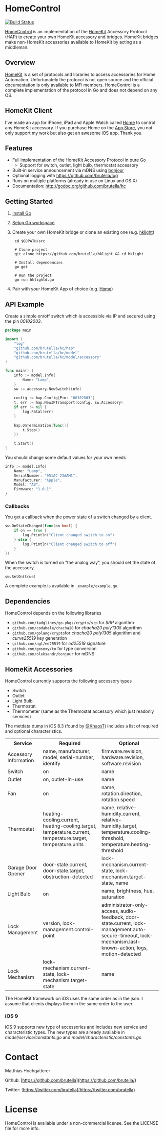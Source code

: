 # HomeControl

[![Build Status](https://travis-ci.org/brutella/hc.svg)](https://travis-ci.org/brutella/hc)

[HomeControl][homecontrol] is an implementation of the [HomeKit][homekit] Accessory Protocol (HAP) to create your own HomeKit accessory and bridges. HomeKit bridges make non-HomeKit accessories available to HomeKit by acting as a middleman.

## Overview

[HomeKit][homekit] is a set of protocols and libraries to access accessories for Home Automation. Unfortunately the protocol is not open source and the official documentation is only available to MFi members. HomeControl is a complete implementation of the protocol in Go and does not depend on any OS.

## HomeKit Client

I've made an app for iPhone, iPad and Apple Watch called [Home][home] to control any HomeKit accessory. If you purchase Home on the [App Store][home-appstore], you not only support my work but also get an awesome iOS app. Thank you.

[home]: http://selfcoded.com/home/
[home-appstore]: http://itunes.apple.com/app/id995994352

## Features

- Full implementation of the HomeKit Accessory Protocol in pure Go
    - Support for switch, outlet, light bulb, thermostat accessory
- Built-in service announcement via mDNS using [bonjour](http://github.com/oleksandr/bonjour)
- Optional logging with https://github.com/brutella/log
- Runs on multiple platforms (already in use on Linux and OS X)
- Documentation: http://godoc.org/github.com/brutella/hc

## Getting Started

1. [Install Go](http://golang.org/doc/install)
2. [Setup Go workspace](http://golang.org/doc/code.html#Organization)
3. Create your own HomeKit bridge or clone an existing one (e.g.  [hklight](https://github.com/brutella/hklight))

        cd $GOPATH/src
        
        # Clone project
        git clone https://github.com/brutella/hklight && cd hklight
        
        # Install dependencies
        go get
        
        # Run the project
        go run hklightd.go

4. Pair with your HomeKit App of choice (e.g. [Home][home-appstore])

## API Example

Create a simple on/off switch which is accessible via IP and secured using the pin *00102003*.

```go
package main

import (
    "log"
    "github.com/brutella/hc/hap"
    "github.com/brutella/hc/model"
    "github.com/brutella/hc/model/accessory"
)

func main() {
	info := model.Info{
		Name: "Lamp",
	}
	sw := accessory.NewSwitch(info)
    
    config := hap.Config{Pin: "00102003"}
	t, err := hap.NewIPTransport(config, sw.Accessory)
	if err != nil {
		log.Fatal(err)
	}
    
    hap.OnTermination(func(){
        t.Stop()
    })
    
	t.Start()
}
```

You should change some default values for your own needs

```go
info := model.Info{
    Name: "Lamp",
    SerialNumber: "051AC-23AAM1",
	Manufacturer: "Apple",
    Model: "AB",
    Firmware: "1.0.1",
}
```

### Callbacks

You get a callback when the power state of a switch changed by a client.

```go
sw.OnStateChanged(func(on bool) {
	if on == true {
		log.Println("Client changed switch to on")
	} else {
		log.Println("Client changed switch to off")
	}
})
```

When the switch is turned on "the analog way", you should set the state of the accessory.

	sw.SetOn(true)

A complete example is available in `_example/example.go`.

## Dependencies

HomeControl depends on the following libraries

- `github.com/tadglines/go-pkgs/crypto/srp` for *SRP* algorithm
- `github.com/codahale/chacha20` for *chacha20 poly1305* algorithm
- `github.com/golang/crypto`for *chacha20 poly1305* algorithm and *curve25519* key generation
- `github.com/agl/ed25519` for *ed25519* signature
- `github.com/gosexy/to` for type conversion
- `github.com/oleksandr/bonjour` for mDNS

## HomeKit Accessories

HomeControl currently supports the following accessory types

- Switch
- Outlet
- Light Bulb
- Thermostat
- Thermometer (same as the Thermostat accessory which just readonly services)

The metdata dump in iOS 8.3 (found by [@KhaosT](https://twitter.com/khaost/status/567621750494474241)) includes a list of required and optional characteristics.

<table>
    <tr><th>Service</th><th>Required</th><th>Optional</th><tr>
    <tr><td>Accessory Information</td><td>name, manufacturer, model, serial-number, identify</td><td>firmware.revision, hardware.revision, software.revision</td><tr>
    <tr><td>Switch</td><td>on</td><td>name</td><tr>
    <tr><td>Outlet</td><td>on, outlet-in-use</td><td>name</td><tr>
    <tr><td>Fan</td><td>on</td><td>name, rotation.direction, rotation.speed</td><tr>
    <tr><td>Thermostat</td><td>heating-cooling.current, heating-cooling.target, temperature.current, temperature.target, temperature.units</td><td>name, relative-humidity.current, relative-humidity.target, temperature.cooling-threshold, temperature.heating-threshold</td><tr>
    <tr><td>Garage Door Opener</td><td>door-state.current, door-state.target, obstruction-detected</td><td>lock-mechanism.current-state, lock-mechanism.target-state, name</td><tr>
    <tr><td>Light Bulb</td><td>on</td><td>name, brightness, hue, saturation</td><tr>
    <tr><td>Lock Management</td><td>version, lock-management.control-point</td><td>administrator-only-access, audio-feedback, door-state.current, lock-management.auto-secure-timeout, lock-mechanism.last-known-action, logs, motion-detected</td><tr>
    <tr><td>Lock Mechanism</td><td>lock-mechanism.current-state, lock-mechanism.target-state</td><td>name</td><tr>
</table>

The HomeKit framework on iOS uses the same order as in the json. I assume that clients displays them in the same order to the user.

### iOS 9

iOS 9 supports new type of accessories and includes new service and characteristic types. The new types are already available in *model/service/constants.go* and *model/characteristic/constants.go*.

# Contact

Matthias Hochgatterer

Github: [https://github.com/brutella](https://github.com/brutella/)

Twitter: [https://twitter.com/brutella](https://twitter.com/brutella)


# License

HomeControl is available under a non-commercial license. See the LICENSE file for more info.

[homecontrol]: http://selfcoded.com/homecontrol/
[homekit]: https://developer.apple.com/homekit/